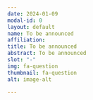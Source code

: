 ```yaml
---
date: 2024-01-09
modal-id: 0
layout: default
name: To be announced
affiliation:
title: To be announced
abstract: To be announced
slot: "-"
img: fa-question
thumbnail: fa-question
alt: image-alt

---
```

